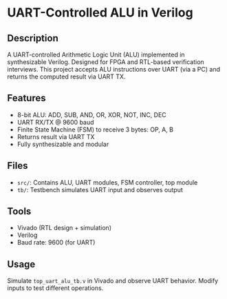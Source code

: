 # UART-Controlled ALU in Verilog

##  Description
A UART-controlled Arithmetic Logic Unit (ALU) implemented in synthesizable Verilog. Designed for FPGA and RTL-based verification interviews. This project accepts ALU instructions over UART (via a PC) and returns the computed result via UART TX.

##  Features
- 8-bit ALU: ADD, SUB, AND, OR, XOR, NOT, INC, DEC
- UART RX/TX @ 9600 baud
- Finite State Machine (FSM) to receive 3 bytes: OP, A, B
- Returns result via UART TX
- Fully synthesizable and modular

## Files
- `src/`: Contains ALU, UART modules, FSM controller, top module
- `tb/`: Testbench simulates UART input and observes output

## Tools
- Vivado (RTL design + simulation)
- Verilog
- Baud rate: 9600 (for UART)

## Usage
Simulate `top_uart_alu_tb.v` in Vivado and observe UART behavior. Modify inputs to test different operations.

